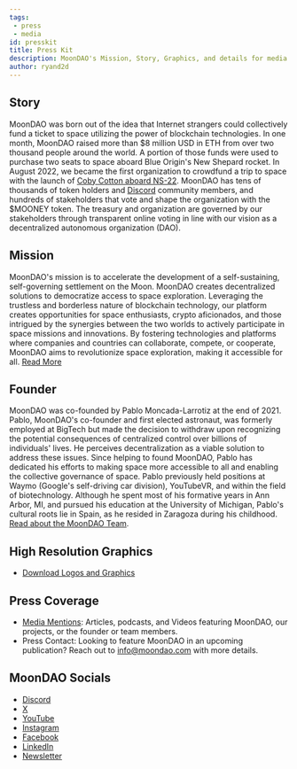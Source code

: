 ```yaml
---
tags: 
 - press
 - media
id: presskit
title: Press Kit
description: MoonDAO's Mission, Story, Graphics, and details for media features. 
author: ryand2d
---
```

## Story

MoonDAO was born out of the idea that Internet strangers could collectively fund a ticket to space utilizing the power of blockchain technologies. In one month, MoonDAO raised more than $8 million USD in ETH from over two thousand people around the world. A portion of those funds were used to purchase two seats to space aboard Blue Origin's New Shepard rocket. In August 2022, we became the first organization to crowdfund a trip to space with the launch of [Coby Cotton aboard NS-22](https://www.youtube.com/watch?v=YXXlSG-du7c). MoonDAO has tens of thousands of token holders and [Discord](https://www.moondao.com/discord) community members, and hundreds of stakeholders that vote and shape the organization with the $MOONEY token. The treasury and organization are governed by our stakeholders through transparent online voting in line with our vision as a decentralized autonomous organization (DAO). 
## Mission
MoonDAO's mission is to accelerate the development of a self-sustaining, self-governing settlement on the Moon. 
MoonDAO creates decentralized solutions to democratize access to space exploration. Leveraging the trustless and borderless nature of blockchain technology, our platform creates opportunities for space enthusiasts, crypto aficionados, and those intrigued by the synergies between the two worlds to actively participate in space missions and innovations. By fostering technologies and platforms where companies and countries can collaborate, compete, or cooperate, MoonDAO aims to revolutionize space exploration, making it accessible for all. [Read More](Mission.md)
## Founder
MoonDAO was co-founded by Pablo Moncada-Larrotiz at the end of 2021. Pablo, MoonDAO's co-founder and first elected astronaut, was formerly employed at BigTech but made the decision to withdraw upon recognizing the potential consequences of centralized control over billions of individuals' lives. He perceives decentralization as a viable solution to address these issues. Since helping to found MoonDAO, Pablo has dedicated his efforts to making space more accessible to all and enabling the collective governance of space. Pablo previously held positions at Waymo (Google's self-driving car division), YouTubeVR, and within the field of biotechnology. Although he spent most of his formative years in Ann Arbor, MI, and pursued his education at the University of Michigan, Pablo's cultural roots lie in Spain, as he resided in Zaragoza during his childhood.
[Read about the MoonDAO Team](Team.md).
## High Resolution Graphics
- [Download Logos and Graphics](https://drive.google.com/drive/folders/1xFv7fFPVLUKWPhd9LKd7-PWYH28WyUGP?usp=drive_link)
## Press Coverage
- [Media Mentions](https://docs.moondao.com/Press-Coverage): Articles, podcasts, and Videos featuring MoonDAO, our projects, or the founder or team members.
- Press Contact: Looking to feature MoonDAO in an upcoming publication? Reach out to info@moondao.com with more details.
## MoonDAO Socials
- [Discord](https://moondao.com/discord)
- [X](https://twitter.com/OfficialMoonDAO)
- [YouTube](https://www.youtube.com/@officialmoondao)
- [Instagram](instagram.com/official_moondao)
- [Facebook](https://www.facebook.com/people/Moon-DAO/100087013059209/)
- [LinkedIn](https://linkedin.com/company/moondao)
- [Newsletter](https://moondao.ck.page/profile)